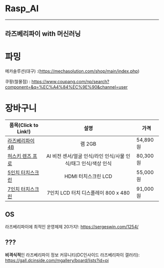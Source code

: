 # Rasp_AI

---
라즈베리파이 with 머신러닝
---

# 파밍

메카솔루션(대구) :(https://mechasolution.com/shop/main/index.php)

쿠팡(철물점) : https://www.coupang.com/np/search?component=&q=%EC%A4%84%EC%9E%90&channel=user

# 장바구니

<!--
|제목|내용|설명|
|---|---|---|
|테스트1|*강조1*|테스트3|
|테스트1|**강조2**|테스트3|
|테스트1|<span style="color:red">강조3</span>|테스트3|
-->



|품목(Click to Link!)|설명|가격|
|---|:---:|---|
|[라즈베리파이4B](https://mechasolution.com/shop/goods/goods_view.php?goodsno=584379&category=145009)|램 2GB|54,890원|
|[허스키 렌즈 프로](http://mechasolution.com/shop/goods/goods_view.php?goodsno=588672&category=145009)|AI 비전 센서/얼굴 인식/라인 인식/사물 인식/태그 인식/색상 인식|80,300원|
|[5인치 터치스크린](http://mechasolution.com/shop/goods/goods_view.php?goodsno=541410&rid=f59e6c3e-be40-4f89-bd56-511ccfae63be)|HDMI 터치스크린 LCD|55,000원|
|[7인치 터치스크린](https://mechasolution.com/shop/goods/goods_view.php?goodsno=586901&category=145009)|7인치 LCD 터치 디스플레이 800 x 480|91,000원|



## OS

라즈베리파이에 최적인 운영체제 20가지!: https://sergeswin.com/1254/


## ???

**비격식적**인 라즈베리파이 정보 커뮤니티(DC인사이드 라즈베리파이 갤러리): https://gall.dcinside.com/mgallery/board/lists?id=pi
